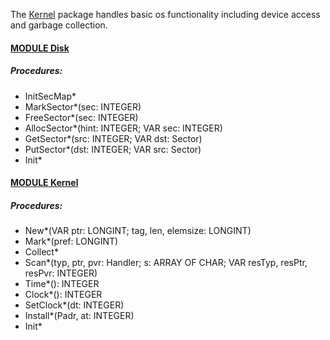 The [Kernel](./Kernel/README.md) package handles basic os functionality including device access and garbage collection.


#### [MODULE Disk](https://github.com/io-core/Kernel/blob/main/Disk.Mod)
##### Procedures:
* InitSecMap*
* MarkSector*(sec: INTEGER)
* FreeSector*(sec: INTEGER)
* AllocSector*(hint: INTEGER; VAR sec: INTEGER)
* GetSector*(src: INTEGER; VAR dst: Sector)
* PutSector*(dst: INTEGER; VAR src: Sector)
* Init*

#### [MODULE Kernel](https://github.com/io-core/Kernel/blob/main/Kernel.Mod)
##### Procedures:
* New*(VAR ptr: LONGINT; tag, len, elemsize: LONGINT)
* Mark*(pref: LONGINT)
* Collect*
* Scan*(typ, ptr, pvr: Handler; s: ARRAY OF CHAR; VAR resTyp, resPtr, resPvr: INTEGER)
* Time*(): INTEGER
* Clock*(): INTEGER
* SetClock*(dt: INTEGER)
* Install*(Padr, at: INTEGER)
* Init*
